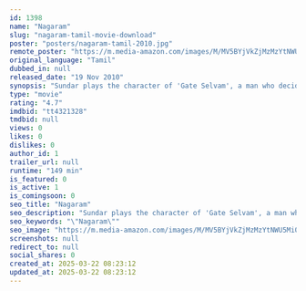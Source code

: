 ```yaml
---
id: 1398
name: "Nagaram"
slug: "nagaram-tamil-movie-download"
poster: "posters/nagaram-tamil-2010.jpg"
remote_poster: "https://m.media-amazon.com/images/M/MV5BYjVkZjMzMzYtNWU5Mi00MzNlLWI0MGUtNzQ0Mzg5MTNmMjVmXkEyXkFqcGdeQXVyMTEzNzg0Mjkx._V1_SX300.jpg"
original_language: "Tamil"
dubbed_in: null
released_date: "19 Nov 2010"
synopsis: "Sundar plays the character of 'Gate Selvam', a man who decides to quit the mafia and lead a peaceful life. The story is all about the circumstances that arise because of this decision."
type: "movie"
rating: "4.7"
imdbid: "tt4321328"
tmdbid: null
views: 0
likes: 0
dislikes: 0
author_id: 1
trailer_url: null
runtime: "149 min"
is_featured: 0
is_active: 1
is_comingsoon: 0
seo_title: "Nagaram"
seo_description: "Sundar plays the character of 'Gate Selvam', a man who decides to quit the mafia and lead a peaceful life. The story is all about the circumstances that arise because of this decision."
seo_keywords: "\"Nagaram\""
seo_image: "https://m.media-amazon.com/images/M/MV5BYjVkZjMzMzYtNWU5Mi00MzNlLWI0MGUtNzQ0Mzg5MTNmMjVmXkEyXkFqcGdeQXVyMTEzNzg0Mjkx._V1_SX300.jpg"
screenshots: null
redirect_to: null
social_shares: 0
created_at: 2025-03-22 08:23:12
updated_at: 2025-03-22 08:23:12
---
```


